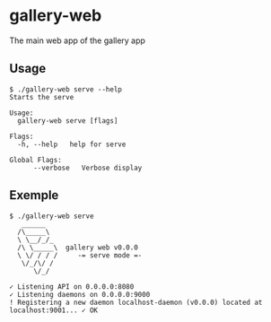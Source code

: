 # gallery-web
The main web app of the gallery app

## Usage
```
$ ./gallery-web serve --help
Starts the serve

Usage:
  gallery-web serve [flags]

Flags:
  -h, --help   help for serve

Global Flags:
      --verbose   Verbose display
```

## Exemple
```
$ ./gallery-web serve       
   ______
  /\_____\
  \ \__/_/_
  /\ \_____\  gallery web v0.0.0
  \ \/ / / /     -= serve mode =-
   \/_/\/ /
      \/_/

✓ Listening API on 0.0.0.0:8080
✓ Listening daemons on 0.0.0.0:9000
! Registering a new daemon localhost-daemon (v0.0.0) located at localhost:9001... ✓ OK
```